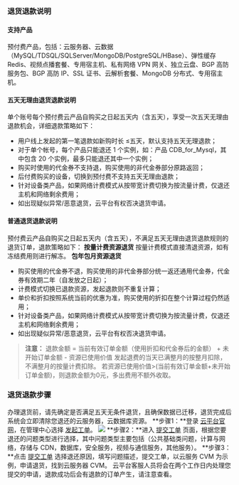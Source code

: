 ### 退货退款说明
#### 支持产品
预付费产品，包括：云服务器、云数据（MySQL/TDSQL/SQLServer/MongoDB/PostgreSQL/HBase）、弹性缓存 Redis、视频点播套餐、专用宿主机、私有网络 VPN 网关、独立云盘、BGP 高防服务包、BGP 高防 IP、SSL 证书、云解析套餐、MongoDB 分布式、专用宿主机。
#### 五天无理由退货退款说明
单个账号每个预付费云产品自购买之日起五天内（含五天），享受一次五天无理由退款机会，详细退款策略如下：
- 用户线上发起的第一笔退款如新购时长 ≤五天，默认支持五天无理退款；
- 对于单个帐号，每个产品只能退还 1 个实例，如：产品 CDB_for_Mysql，其中包含 20 个实例，最多只能退还其中一个实例；
- 购买时使用的代金券不支持退，购买使用的非代金券部分原路返回；
- 后付费购买的设备，切换到预付费不支持五天无理由退款；
- 针对设备类产品，如果网络计费模式从按带宽计费切换为按流量计费，仅退还主机和网络剩余费用；
- 如出现疑似异常/恶意退货，云平台有权否决退货申请。

#### 普通退货退款说明
预付费云产品自购买之日起五天内（含五天），不满足五天无理由退货退款规则的退货订单，退款策略如下：
**按量计费资源退货**
按量计费模式直接清退资源，如有冻结费用则进行解冻。
**包年包月资源退货**
- 购买使用的代金券不退，购买使用的非代金券部分统一返还通用代金券，代金券有效期二年（自发放之日起）；
- 计费模式切换已退款资源，发起退款则不重复计算；
- 单价和折扣按照系统当前的优惠为准，购买使用的折扣在整个计算过程仍然适用；
- 针对设备类产品，如果网络计费模式从按带宽计费切换为按流量计费，仅退还主机和网络剩余费用；
- 如出现疑似异常/恶意退货，云平台有权否决退货申请。
>**注意：**
>退款金额 = 当前有效订单金额（使用折扣和代金券后的金额） + 未开始订单金额 - 资源已使用价值
>发起退费的当天已满整月的按整月扣除，不满整月的按量计费扣除。
>若资源已使用价值>(当前有效订单金额+未开始订单金额)，则退款金额为0元，多出费用不额外收取。

### 退货退款步骤
办理退货前，请先确定是否满足五天无条件退货，且确保数据已迁移，退货完成后系统会立即清除您退还的云服务器，云数据库资源。
**步骤1：**登录 [云平台官网](http://tcecqpoc.fsphere.cn/)，在管理中心选择 [发起工单](http://console.tcecqpoc.fsphere.cn/workorder/category)。
![](http://imgcache.tcecqpoc.fsphere.cn/image/mc.qcloudimg.com/static/img/abb231e9db32d4dd7950233fb6eb307a/image.png)
**步骤2：**进入 [提交工单](http://console.tcecqpoc.fsphere.cn/workorder/category) 页面，根据您要退还的问题类型进行选择，其中问题类型主要包括（公共基础类问题，计算与网络，存储与 CDN，数据库，安全服务，视频与通信服务，其他服务）。
**步骤3：**点击 [提交工单](http://console.tcecqpoc.fsphere.cn/workorder/category) 选择退还原因，填写问题描述，提交工单，以云服务 CVM 为示例，申请退货，找到云服务器 CVM。
云平台客服人员将会在两个工作日内处理您提交的申请，退款成功后会有退款的订单产生，请注意查看。
